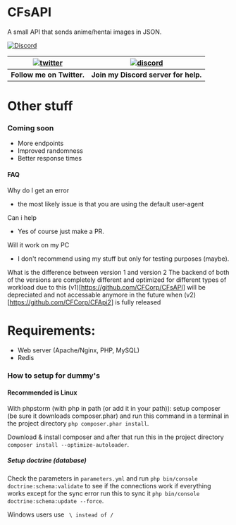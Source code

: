 # CFsAPI
A small API that sends anime/hentai images in JSON.

[![Discord](https://discordapp.com/api/guilds/434436407646486528/widget.png)](https://discord.gg/gzWwtWG)

| [![twitter](https://cdn.discordapp.com/attachments/155726317222887425/252192520094613504/twiter_banner.JPG)](https://twitter.com/computerfreaker) | [![discord](https://cdn.discordapp.com/attachments/266240393639755778/281920766490968064/discord.png)](https://discord.gg/gzWwtWG)
| --- | --- |
| **Follow me on Twitter.** | **Join my Discord server for help.** |

# Other stuff

### Coming soon

- More endpoints
- Improved randomness
- Better response times

#### FAQ
 Why do I get an error
 - the most likely issue is that you are using the default user-agent

 Can i help
- Yes of course just make a PR.

 Will it work on my PC
- I don't recommend using my stuff but only for testing purposes (maybe).

What is the difference between version 1 and version 2
The backend of both of the versions are completely different and optimized for different types of workload due to this (v1)[https://github.com/CFCorp/CFsAPI] will be depreciated and not accessable anymore in the future when (v2)[https://github.com/CFCorp/CFApi2] is fully released

# Requirements:
- Web server (Apache/Nginx, PHP, MySQL)
- Redis

### How to setup for dummy's
#### Recommended is Linux
With phpstorm (with php in path (or add it in your path)):
    setup composer (be sure it downloads composer.phar)
    and run this command in a terminal in the project directory `php composer.phar install`.

Download & install composer and after that run this in the project directory
`composer install --optimize-autoloader`.


##### Setup doctrine (database)
Check the parameters in `parameters.yml` and run `php bin/console doctrine:schema:validate` to see if the connections work
if everything works except for the sync error run this to sync it `php bin/console doctrine:schema:update --force`.

Windows users use ` \ instead of /`
